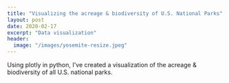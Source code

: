 ```yaml
---
title: "Visualizing the acreage & biodiversity of U.S. National Parks"
layout: post
date: 2020-02-17
excerpt: "Data visualization"
header:
  image: "/images/yosemite-resize.jpeg"
---
```

Using plotly in python, I've created a visualization of the acreage & biodiversity of all U.S. national parks.

